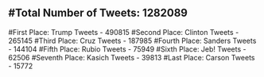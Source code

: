 #Total Number of Tweets: 1282089 
---
#First Place: Trump Tweets - 490815
#Second Place: Clinton Tweets - 265145
#Third Place: Cruz Tweets - 187985
#Fourth Place: Sanders Tweets - 144104
#Fifth Place: Rubio Tweets - 75949
#Sixth Place: Jeb! Tweets - 62506
#Seventh Place: Kasich Tweets - 39813
#Last Place: Carson Tweets - 15772
